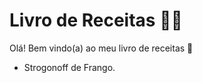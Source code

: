 # Livro de Receitas :woman_cook:

Olá! Bem vindo(a) ao meu livro de receitas :wave:

- Strogonoff de Frango.
